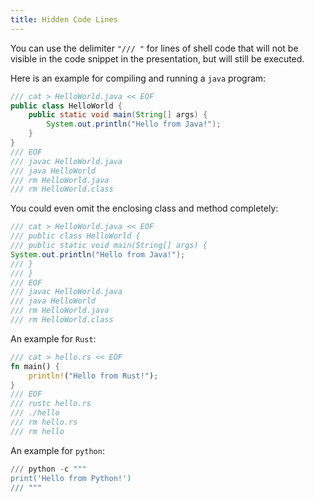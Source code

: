 ```yaml
---
title: Hidden Code Lines
---
```


You can use the delimiter `"/// "` for lines of shell code
that will not be visible in the code snippet in the presentation,
but will still be executed.

Here is an example for compiling and running a `java` program:

```java +exec
/// cat > HelloWorld.java << EOF
public class HelloWorld {
    public static void main(String[] args) {
        System.out.println("Hello from Java!");
    }
}
/// EOF
/// javac HelloWorld.java
/// java HelloWorld
/// rm HelloWorld.java
/// rm HelloWorld.class
```

<!-- end_slide -->

You could even omit the enclosing class and method completely:

```java +exec
/// cat > HelloWorld.java << EOF
/// public class HelloWorld {
/// public static void main(String[] args) {
System.out.println("Hello from Java!");
/// }
/// }
/// EOF
/// javac HelloWorld.java
/// java HelloWorld
/// rm HelloWorld.java
/// rm HelloWorld.class
```

<!-- end_slide -->

An example for `Rust`:

```rust +exec
/// cat > hello.rs << EOF
fn main() {
    println!("Hello from Rust!");
}
/// EOF
/// rustc hello.rs
/// ./hello
/// rm hello.rs
/// rm hello
```

<!-- end_slide -->

An example for `python`:

```python +exec
/// python -c """
print('Hello from Python!')
/// """
```
